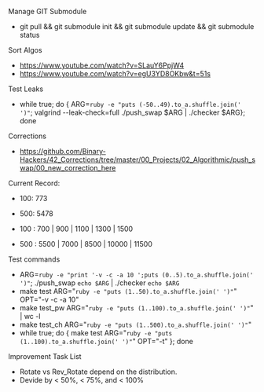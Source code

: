 Manage GIT Submodule  
- git pull && git submodule init && git submodule update && git submodule status

Sort Algos  
- https://www.youtube.com/watch?v=SLauY6PpjW4
- https://www.youtube.com/watch?v=egU3YD8OKbw&t=51s

Test Leaks  
- while true; do { ARG=`ruby -e "puts (-50..49).to_a.shuffle.join(' ')"`; valgrind --leak-check=full ./push_swap $ARG | ./checker $ARG}; done

Corrections  
- https://github.com/Binary-Hackers/42_Corrections/tree/master/00_Projects/02_Algorithmic/push_swap/00_new_correction_here

Current Record:
- 100: 773
- 500: 5478

- 100 : 700 | 900 | 1100 | 1300 | 1500
- 500 : 5500 | 7000 | 8500 | 10000 | 11500

Test commands  
- ARG=`ruby -e "print '-v -c -a 10 ';puts (0..5).to_a.shuffle.join(' ')"`; ./push_swap `echo $ARG` | ./checker `echo $ARG`
- make test ARG="`ruby -e "puts (1..50).to_a.shuffle.join(' ')"`" OPT="-v -c -a 10"
- make test_pw ARG="`ruby -e "puts (1..100).to_a.shuffle.join(' ')"`"  | wc -l
- make test_ch ARG="`ruby -e "puts (1..500).to_a.shuffle.join(' ')"`"
- while true; do { make test ARG="`ruby -e "puts (1..100).to_a.shuffle.join(' ')"`" OPT="-t" }; done

Improvement Task List  
- Rotate vs Rev_Rotate depend on the distribution.
- Devide by < 50%, < 75%, and < 100%